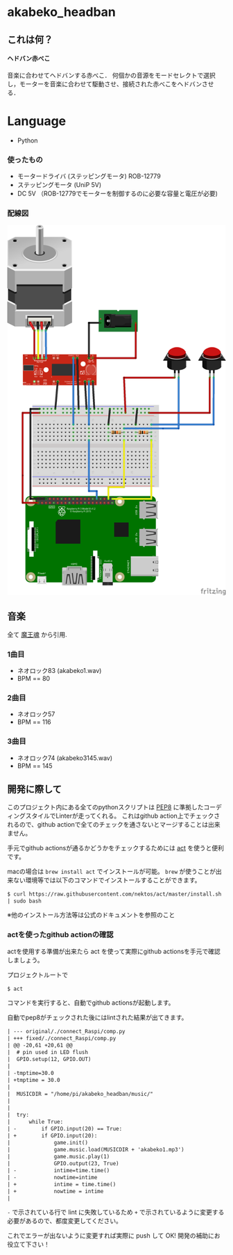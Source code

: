 # akabeko_headban

## これは何？
#### ヘドバン赤べこ
音楽に合わせてヘドバンする赤べこ．
何個かの音源をモードセレクトで選択し，モーターを音楽に合わせて駆動させ、接続された赤べこをヘドバンさせる．

# Language
- Python

 ### 使ったもの

 - モータードライバ (ステッピングモータ) ROB-12779
 - ステッピングモータ (UniP 5V)
 - DC 5V （ROB-12779でモーターを制御するのに必要な容量と電圧が必要)

 ### 配線図
 ![Akabeko_comp.png](./img/Akabeko_comp.png)

## 音楽
全て [魔王魂](http://maoudamashii.jokersounds.com/) から引用.

### 1曲目
 - ネオロック83 (akabeko1.wav)
 - BPM == 80

### 2曲目
 - ネオロック57
 - BPM == 116

### 3曲目
 - ネオロック74 (akabeko3145.wav)
 - BPM == 145

## 開発に際して
このプロジェクト内にある全てのpythonスクリプトは [PEP8](https://pep8-ja.readthedocs.io/ja/latest/) に準拠したコーディングスタイルでLinterが走ってくれる。
これはgithub action上でチェックされるので、github actionで全てのチェックを通さないとマージすることは出来ません。

手元でgithub actionsが通るかどうかをチェックするためには [act](https://github.com/nektos/act) を使うと便利です。

macの場合は `brew install act` でインストールが可能。 `brew` が使うことが出来ない環境等では以下のコマンドでインストールすることができます。

```
$ curl https://raw.githubusercontent.com/nektos/act/master/install.sh | sudo bash
```

※他のインストール方法等は公式のドキュメントを参照のこと

### actを使ったgithub actionの確認
actを使用する準備が出来たら act を使って実際にgithub actionsを手元で確認しましょう。

プロジェクトルートで 

```
$ act
```

コマンドを実行すると、自動でgithub actionsが起動します。

自動でpep8がチェックされた後にはlintされた結果が出てきます。

```
| --- original/./connect_Raspi/comp.py
| +++ fixed/./connect_Raspi/comp.py
| @@ -20,61 +20,61 @@
|  # pin used in LED flush
|  GPIO.setup(12, GPIO.OUT)
|  
| -tmptime=30.0
| +tmptime = 30.0
|  
|  MUSICDIR = "/home/pi/akabeko_headban/music/"
|  
|  
|  try:
|      while True:
| -        if GPIO.input(20) == True:
| +        if GPIO.input(20):
|              game.init()
|              game.music.load(MUSICDIR + 'akabeko1.mp3')
|              game.music.play(1)
|              GPIO.output(23, True)
| -            intime=time.time()
| -            nowtime=intime
| +            intime = time.time()
| +            nowtime = intime
|  
```

`-` で示されている行で lint に失敗しているため `+` で示されているように変更する必要があるので、都度変更してください。

これでエラーが出ないように変更すれば実際に push して OK! 開発の補助にお役立て下さい！
